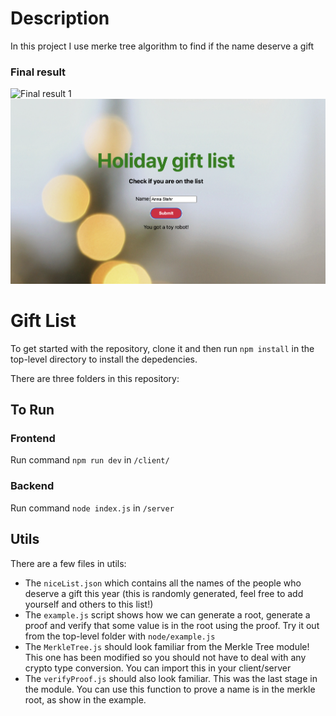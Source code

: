 # Description

In this project I use merke tree algorithm to find if the name deserve a gift

### Final result

![Final result 1](https://github.com/Brandonitas/merkle-tree/blob/main/finalResultMerkleTree1.png)
![Final result 2](https://github.com/Brandonitas/merkle-tree/blob/main/finalResultMerkleTree2.png)

# Gift List

To get started with the repository, clone it and then run `npm install` in the top-level directory to install the depedencies.

There are three folders in this repository:

## To Run

### Frontend

Run command `npm run dev` in `/client/`

### Backend

Run command `node index.js` in `/server`

## Utils

There are a few files in utils:

- The `niceList.json` which contains all the names of the people who deserve a gift this year (this is randomly generated, feel free to add yourself and others to this list!)
- The `example.js` script shows how we can generate a root, generate a proof and verify that some value is in the root using the proof. Try it out from the top-level folder with `node/example.js`
- The `MerkleTree.js` should look familiar from the Merkle Tree module! This one has been modified so you should not have to deal with any crypto type conversion. You can import this in your client/server
- The `verifyProof.js` should also look familiar. This was the last stage in the module. You can use this function to prove a name is in the merkle root, as show in the example.
